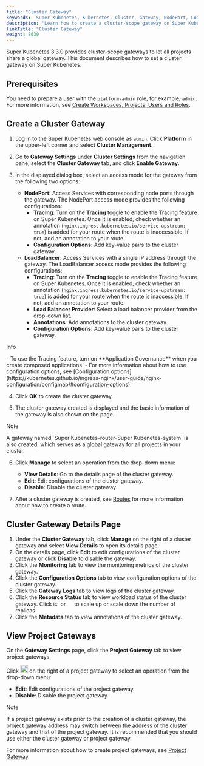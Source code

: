 ```yaml
---
title: "Cluster Gateway"
keywords: 'Super Kubenetes, Kubernetes, Cluster, Gateway, NodePort, LoadBalancer'
description: 'Learn how to create a cluster-scope gateway on Super Kubenetes.'
linkTitle: "Cluster Gateway"
weight: 8630
---
```


Super Kubenetes 3.3.0 provides cluster-scope gateways to let all projects share a global gateway. This document describes how to set a cluster gateway on Super Kubenetes.

## Prerequisites

You need to prepare a user with the `platform-admin` role, for example, `admin`. For more information, see [Create Workspaces, Projects, Users and Roles](../../../quick-start/create-workspace-and-project/).

## Create a Cluster Gateway

1. Log in to the Super Kubenetes web console as `admin`. Click **Platform** in the upper-left corner and select **Cluster Management**.

2. Go to **Gateway Settings** under **Cluster Settings** from the navigation pane, select the **Cluster Gateway** tab, and click **Enable Gateway**.

3. In the displayed dialog box, select an access mode for the gateway from the following two options:

   - **NodePort**: Access Services with corresponding node ports through the gateway. The NodePort access mode provides the following configurations:
     - **Tracing**: Turn on the **Tracing** toggle to enable the Tracing feature on Super Kubenetes. Once it is enabled, check whether an annotation (`nginx.ingress.kubernetes.io/service-upstream: true`) is added for your route when the route is inaccessible. If not, add an annotation to your route.
     - **Configuration Options**: Add key-value pairs to the cluster gateway.
   - **LoadBalancer**: Access Services with a single IP address through the gateway. The LoadBalancer access mode provides the following configurations:
     - **Tracing**: Turn on the **Tracing** toggle to enable the Tracing feature on Super Kubenetes. Once it is enabled, check whether an annotation (`nginx.ingress.kubernetes.io/service-upstream: true`) is added for your route when the route is inaccessible. If not, add an annotation to your route.
     - **Load Balancer Provider**: Select a load balancer provider from the drop-down list.
     - **Annotations**: Add annotations to the cluster gateway.
     - **Configuration Options**: Add key-value pairs to the cluster gateway.

  <div className="notices info">
    <p>Info</p>
    <div>
      - To use the Tracing feature, turn on **Application Governance** when you create composed applications.
      - For more information about how to use configuration options, see [Configuration options](https://kubernetes.github.io/ingress-nginx/user-guide/nginx-configuration/configmap/#configuration-options).    
    </div>
  </div>

4. Click **OK** to create the cluster gateway.

5. The cluster gateway created is displayed and the basic information of the gateway is also shown on the page.

  <div className="notices note">
    <p>Note</p>
    <div>
      A gateway named `Super Kubenetes-router-Super Kubenetes-system` is also created, which serves as a global gateway for all projects in your cluster.
    </div>
  </div>


6. Click **Manage** to select an operation from the drop-down menu:

   - **View Details**: Go to the details page of the cluster gateway.
   - **Edit**: Edit configurations of the cluster gateway.
   - **Disable**: Disable the cluster gateway.

7. After a cluster gateway is created, see [Routes](../../../project-user-guide/application-workloads/routes/#create-a-route) for more information about how to create a route.

## Cluster Gateway Details Page

1. Under the **Cluster Gateway** tab, click **Manage** on the right of a cluster gateway and select **View Details** to open its details page.
2. On the details page, click **Edit** to edit configurations of the cluster gateway or click **Disable** to disable the gateway.
3. Click the **Monitoring** tab to view the monitoring metrics of the cluster gateway.
4. Click the **Configuration Options** tab to view configuration options of the cluster gateway.
5. Click the **Gateway Logs** tab to view logs of the cluster gateway.
6. Click the **Resource Status** tab to view workload status of the cluster gateway. Click <img src="/dist/assets/docs/v3.3/common-icons/replica-plus-icon.png" width="15" alt="icon" /> or <img src="/dist/assets/docs/v3.3/common-icons/replica-minus-icon.png" width="15" /> to scale up or scale down the number of replicas.
7. Click the **Metadata** tab to view annotations of the cluster gateway.

## View Project Gateways

On the **Gateway Settings** page, click the **Project Gateway** tab to view project gateways.

Click <img src="/dist/assets/docs/v3.3/project-administration/role-and-member-management/three-dots.png" width="20px" alt="icon"> on the right of a project gateway to select an operation from the drop-down menu:

- **Edit**: Edit configurations of the project gateway.
- **Disable**: Disable the project gateway.

<div className="notices note">
  <p>Note</p>
  <div>
    If a project gateway exists prior to the creation of a cluster gateway, the project gateway address may switch between the address of the cluster gateway and that of the project gateway. It is recommended that you should use either the cluster gateway or project gateway.
  </div>
</div>


For more information about how to create project gateways, see [Project Gateway](../../../project-administration/project-gateway/).